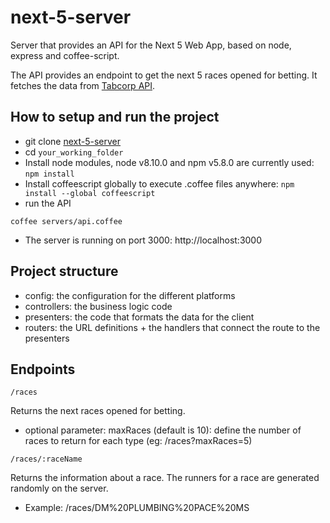 # next-5-server

Server that provides an API for the Next 5 Web App, based on node, express and coffee-script.

The API provides an endpoint to get the next 5 races opened for betting.
It fetches the data from [Tabcorp API](https://studio.tab.com.au/intro).


## How to setup and run the project
- git clone [next-5-server](git@github.com:eperico/next-5-server.git)
- cd `your_working_folder`
- Install node modules, node v8.10.0 and npm v5.8.0 are currently used:
`npm install`
- Install coffeescript globally to execute .coffee files anywhere:
`npm install --global coffeescript`
- run the API
```
coffee servers/api.coffee
```
- The server is running on port 3000:
http://localhost:3000


## Project structure
- config:      the configuration for the different platforms
- controllers: the business logic code
- presenters:  the code that formats the data for the client
- routers:     the URL definitions + the handlers that connect the route to the presenters

## Endpoints

`/races`

Returns the next races opened for betting.
- optional parameter: 
maxRaces (default is 10): define the number of races to return for each type (eg: /races?maxRaces=5)

`/races/:raceName`

Returns the information about a race.
The runners for a race are generated randomly on the server.
- Example: /races/DM%20PLUMBING%20PACE%20MS
